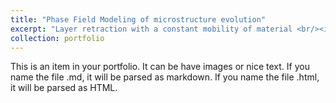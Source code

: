 ```yaml
---
title: "Phase Field Modeling of microstructure evolution"
excerpt: "Layer retraction with a constant mobility of material <br/><img src='/images/independent.gif'>"
collection: portfolio
---
```


This is an item in your portfolio. It can be have images or nice text. If you name the file .md, it will be parsed as markdown. If you name the file .html, it will be parsed as HTML. 
